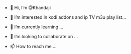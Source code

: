 - 👋 Hi, I’m @Khandaji

- 👀 I’m interested in kodi addons and ip TV m3u play list...
- 🌱 I’m currently learning ...
- 💞️ I’m looking to collaborate on ...
- 📫 How to reach me ...

<!---
Khandaji/Khandaji is a ✨ special ✨ repository because its `README.md` (this file) appears on your GitHub profile.
You can click the Preview link to take a look at your changes.
--->
